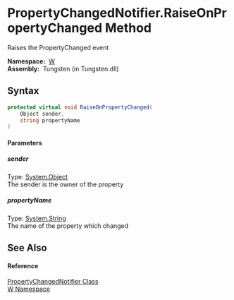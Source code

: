 PropertyChangedNotifier.RaiseOnPropertyChanged Method
=====================================================
  
Raises the PropertyChanged event


  **Namespace:**  [W][1]  
  **Assembly:**  Tungsten (in Tungsten.dll)

Syntax
------

```csharp
protected virtual void RaiseOnPropertyChanged(
	Object sender,
	string propertyName
)
```

#### Parameters

##### *sender*
Type: [System.Object][2]  
The sender is the owner of the property

##### *propertyName*
Type: [System.String][3]  
The name of the property which changed


See Also
--------

#### Reference
[PropertyChangedNotifier Class][4]  
[W Namespace][1]  

[1]: ../README.md
[2]: http://msdn.microsoft.com/en-us/library/e5kfa45b
[3]: http://msdn.microsoft.com/en-us/library/s1wwdcbf
[4]: README.md
[5]: ../../_icons/Help.png